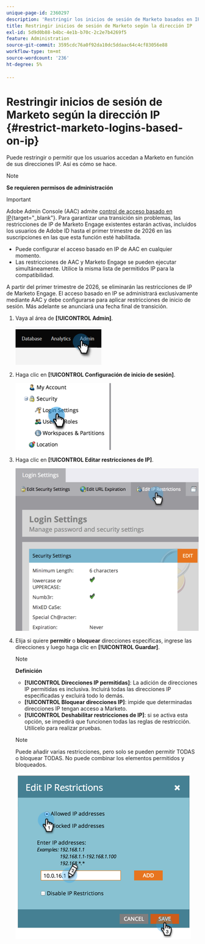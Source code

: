 ```yaml
---
unique-page-id: 2360297
description: 'Restringir los inicios de sesión de Marketo basados en IP: documentos de Marketo: documentación del producto'
title: Restringir inicios de sesión de Marketo según la dirección IP
exl-id: 5d9d0b88-b4bc-4e1b-b70c-2c2e7b4269f5
feature: Administration
source-git-commit: 3595cdc76a0f92da10dc5ddaac64c4cf83056e88
workflow-type: tm+mt
source-wordcount: '236'
ht-degree: 5%

---
```


# Restringir inicios de sesión de Marketo según la dirección IP {#restrict-marketo-logins-based-on-ip}

Puede restringir o permitir que los usuarios accedan a Marketo en función de sus direcciones IP. Así es cómo se hace.

>[!NOTE]
>
>**Se requieren permisos de administración**

>[!IMPORTANT]
>
>Adobe Admin Console (AAC) admite [control de acceso basado en IP](https://helpx.adobe.com/enterprise/using/ip-based-access.html){target="_blank"}. Para garantizar una transición sin problemas, las restricciones de IP de Marketo Engage existentes estarán activas, incluidos los usuarios de Adobe ID hasta el primer trimestre de 2026 en las suscripciones en las que esta función esté habilitada.
>
>* Puede configurar el acceso basado en IP de AAC en cualquier momento.
>* Las restricciones de AAC y Marketo Engage se pueden ejecutar simultáneamente. Utilice la misma lista de permitidos IP para la compatibilidad.
>
>A partir del primer trimestre de 2026, se eliminarán las restricciones de IP de Marketo Engage. El acceso basado en IP se administrará exclusivamente mediante AAC y debe configurarse para aplicar restricciones de inicio de sesión. Más adelante se anunciará una fecha final de transición.

1. Vaya al área de **[!UICONTROL Admin]**.

   ![](assets/restrict-marketo-logins-based-on-ip-1.png)

1. Haga clic en **[!UICONTROL Configuración de inicio de sesión]**.

   ![](assets/restrict-marketo-logins-based-on-ip-2.png)

1. Haga clic en **[!UICONTROL Editar restricciones de IP]**.

   ![](assets/restrict-marketo-logins-based-on-ip-3.png)

1. Elija si quiere **permitir** o **bloquear** direcciones específicas, ingrese las direcciones y luego haga clic en **[!UICONTROL Guardar]**.

   >[!NOTE]
   >
   >**Definición**
   >
   >* **[!UICONTROL Direcciones IP permitidas]**: La adición de direcciones IP permitidas es inclusiva. Incluirá todas las direcciones IP especificadas y excluirá todo lo demás.
   >* **[!UICONTROL Bloquear direcciones IP]**: impide que determinadas direcciones IP tengan acceso a Marketo.
   >* **[!UICONTROL Deshabilitar restricciones de IP]**: si se activa esta opción, se impedirá que funcionen todas las reglas de restricción. Utilícelo para realizar pruebas.

   >[!NOTE]
   >
   >Puede añadir varias restricciones, pero solo se pueden permitir TODAS o bloquear TODAS. No puede combinar los elementos permitidos y bloqueados.

   ![](assets/restrict-marketo-logins-based-on-ip-4.png)
